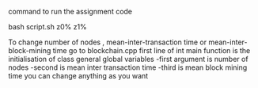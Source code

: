 command to run the assignment code

bash script.sh z0% z1%

To change number of nodes , mean-inter-transaction time or mean-inter-block-mining time
go to blockchain.cpp 
first line of int main function is the initialisation of class general global variables
-first argument is number of nodes
-second is mean inter transaction time
-third is mean block mining time
you can change anything as you want 
